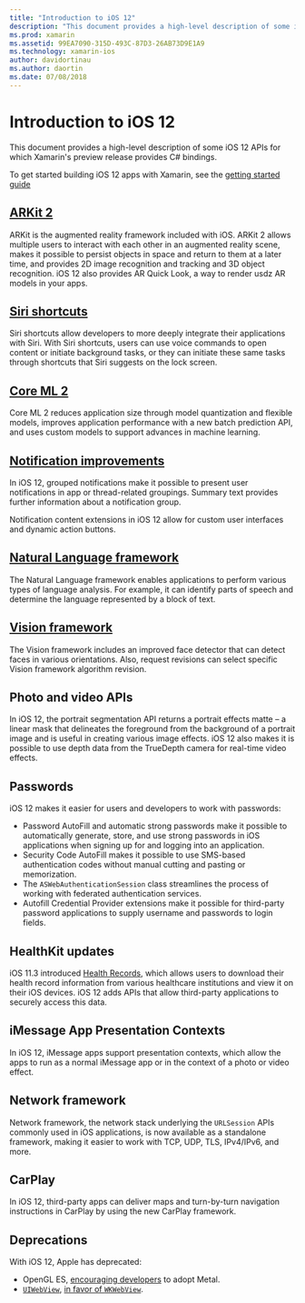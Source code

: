 ```yaml
---
title: "Introduction to iOS 12"
description: "This document provides a high-level description of some iOS 12 APIs for which Xamarin's preview release provides C# bindings."
ms.prod: xamarin
ms.assetid: 99EA7090-315D-493C-87D3-26AB73D9E1A9
ms.technology: xamarin-ios
author: davidortinau
ms.author: daortin
ms.date: 07/08/2018
---
```

# Introduction to iOS 12

This document provides a high-level description of some iOS 12 APIs for
which Xamarin's preview release provides C# bindings.

To get started building iOS 12 apps with Xamarin, see the [getting started guide](get-started.md)

## [ARKit 2](arkit2.md)

ARKit is the augmented reality framework included with iOS. ARKit 2 allows
multiple users to interact with each other in an augmented reality scene,
makes it possible to persist objects in space and return to them at a
later time, and provides 2D image recognition and tracking and 3D
object recognition. iOS 12 also provides AR Quick Look, a way to render
usdz AR models in your apps.

## [Siri shortcuts](siri-shortcuts.md)

Siri shortcuts allow developers to more deeply integrate their
applications with Siri. With Siri shortcuts, users can use voice commands
to open content or initiate background tasks, or they can initiate
these same tasks through shortcuts that Siri suggests on the lock
screen.

## [Core ML 2](coreml.md)

Core ML 2 reduces application size through model quantization and flexible
models, improves application performance with a new batch prediction API,
and uses custom models to support advances in machine learning.

## [Notification improvements](notifications/index.md)

In iOS 12, grouped notifications make it possible to present user
notifications in app or thread-related groupings. Summary text provides
further information about a notification group.

Notification content extensions in iOS 12 allow for custom user
interfaces and dynamic action buttons.

## [Natural Language framework](natural-language.md)

The Natural Language framework enables applications to perform various
types of language analysis. For example, it can identify parts of speech
and determine the language represented by a block of text.

## [Vision framework](~/ios/platform/introduction-to-ios11/vision.md)

The Vision framework includes an improved face detector that can detect
faces in various orientations. Also, request revisions can select
specific Vision framework algorithm revision.

## Photo and video APIs

In iOS 12, the portrait segmentation API returns a portrait effects
matte – a linear mask that delineates the foreground from the background
of a portrait image and is useful in creating various image effects. iOS 12
also makes it is possible to use depth data from the TrueDepth camera for
real-time video effects.

## Passwords

iOS 12 makes it easier for users and developers to work with passwords:

- Password AutoFill and automatic strong passwords make it possible to
automatically generate, store, and use strong passwords in iOS
applications when signing up for and logging into an application.
- Security Code AutoFill makes it possible to use SMS-based authentication
codes without manual cutting and pasting or memorization.
- The `ASWebAuthenticationSession` class streamlines the process of working
with federated authentication services.
- Autofill Credential Provider extensions make it possible for third-party
password applications to supply username and passwords to login fields.

## HealthKit updates

iOS 11.3 introduced [Health Records](https://www.apple.com/healthcare/health-records/),
which allows users to download their health record information from
various healthcare institutions and view it on their iOS devices. iOS 12
adds APIs that allow third-party applications to securely access this data.

## iMessage App Presentation Contexts

In iOS 12, iMessage apps support presentation contexts, which allow the
apps to run as a normal iMessage app or in the context of a photo or
video effect.

## Network framework

Network framework, the network stack underlying the `URLSession` APIs commonly
used in iOS applications, is now available as a standalone framework,
making it easier to work with TCP, UDP, TLS, IPv4/IPv6, and more.

## CarPlay

In iOS 12, third-party apps can deliver maps and turn-by-turn navigation
instructions in CarPlay by using the new CarPlay framework.

## Deprecations

With iOS 12, Apple has deprecated:

- OpenGL ES, [encouraging developers](https://developer.apple.com/ios/whats-new/)
to adopt Metal.
- [`UIWebView`](xref:UIKit.UIWebView),
[in favor of `WKWebView`](https://developer.apple.com/documentation/webkit/wkwebview?language=objc).
